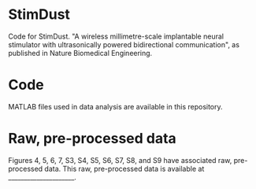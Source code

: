 # StimDust
Code for StimDust. "A wireless millimetre-scale implantable neural stimulator with ultrasonically powered bidirectional communication", as published in Nature Biomedical Engineering.

# Code
MATLAB files used in data analysis are available in this repository.

# Raw, pre-processed data
Figures 4, 5, 6, 7, S3, S4, S5, S6, S7, S8, and S9 have associated raw, pre-processed data. This raw, pre-processed data is available at _____________________.
